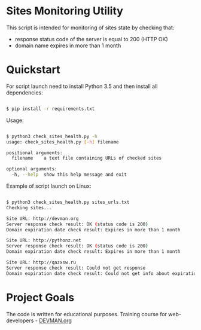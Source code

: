 # Sites Monitoring Utility

This script is intended for monitoring of sites state by checking that:

* response status code of the server is equal to 200 (HTTP OK)
* domain name expires in more than 1 month

# Quickstart

For script launch need to install Python 3.5 and then install all dependencies:

```bash

$ pip install -r requirements.txt

```

Usage:

```bash

$ python3 check_sites_health.py -h
usage: check_sites_health.py [-h] filename

positional arguments:
  filename    a text file containing URLs of checked sites

optional arguments:
  -h, --help  show this help message and exit

```

Example of script launch on Linux:

```bash

$ python3 check_sites_health.py sites_urls.txt
Checking sites...

Site URL: http://devman.org
Server response check result: OK (status code is 200)
Domain expiration date check result: Expires in more than 1 month

Site URL: http://pythonz.net
Server response check result: OK (status code is 200)
Domain expiration date check result: Expires in more than 1 month

Site URL: http://qazxsw.ru
Server response check result: Could not get response
Domain expiration date check result: Could not get info about expiration date

```

# Project Goals

The code is written for educational purposes. Training course for web-developers - [DEVMAN.org](https://devman.org)
